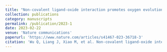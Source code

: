 ```yaml
---
title: "Non-covalent ligand-oxide interaction promotes oxygen evolution"
collection: publications
category: manuscripts
permalink: /publication/2023-1
date: 2023-02-22
venue: 'Nature communications'
paperurl: 'https://www.nature.com/articles/s41467-023-36718-3'
citation: 'Wu Q, Liang J, Xiao M, et al. Non-covalent ligand-oxide interaction promotes oxygen evolution[J]. Nature communications, 2023, 14(1): 997.'
---
```

